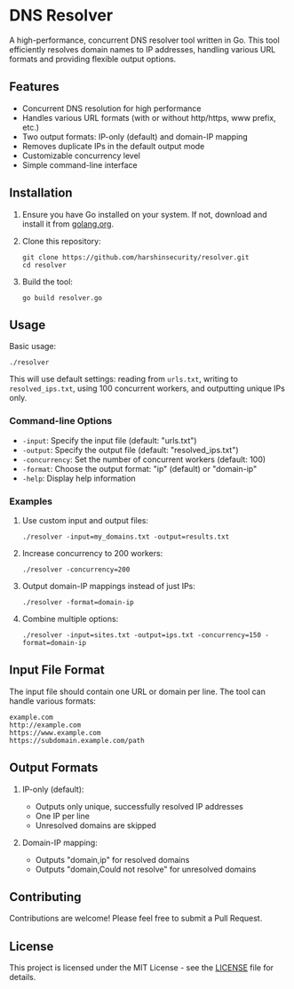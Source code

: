 # DNS Resolver

A high-performance, concurrent DNS resolver tool written in Go. This tool efficiently resolves domain names to IP addresses, handling various URL formats and providing flexible output options.

## Features

- Concurrent DNS resolution for high performance
- Handles various URL formats (with or without http/https, www prefix, etc.)
- Two output formats: IP-only (default) and domain-IP mapping
- Removes duplicate IPs in the default output mode
- Customizable concurrency level
- Simple command-line interface

## Installation

1. Ensure you have Go installed on your system. If not, download and install it from [golang.org](https://golang.org/).

2. Clone this repository:
   ```
   git clone https://github.com/harshinsecurity/resolver.git
   cd resolver
   ```

3. Build the tool:
   ```
   go build resolver.go
   ```

## Usage

Basic usage:
```
./resolver
```

This will use default settings: reading from `urls.txt`, writing to `resolved_ips.txt`, using 100 concurrent workers, and outputting unique IPs only.

### Command-line Options

- `-input`: Specify the input file (default: "urls.txt")
- `-output`: Specify the output file (default: "resolved_ips.txt")
- `-concurrency`: Set the number of concurrent workers (default: 100)
- `-format`: Choose the output format: "ip" (default) or "domain-ip"
- `-help`: Display help information

### Examples

1. Use custom input and output files:
   ```
   ./resolver -input=my_domains.txt -output=results.txt
   ```

2. Increase concurrency to 200 workers:
   ```
   ./resolver -concurrency=200
   ```

3. Output domain-IP mappings instead of just IPs:
   ```
   ./resolver -format=domain-ip
   ```

4. Combine multiple options:
   ```
   ./resolver -input=sites.txt -output=ips.txt -concurrency=150 -format=domain-ip
   ```

## Input File Format

The input file should contain one URL or domain per line. The tool can handle various formats:

```
example.com
http://example.com
https://www.example.com
https://subdomain.example.com/path
```

## Output Formats

1. IP-only (default):
   - Outputs only unique, successfully resolved IP addresses
   - One IP per line
   - Unresolved domains are skipped

2. Domain-IP mapping:
   - Outputs "domain,ip" for resolved domains
   - Outputs "domain,Could not resolve" for unresolved domains

## Contributing

Contributions are welcome! Please feel free to submit a Pull Request.

## License

This project is licensed under the MIT License - see the [LICENSE](LICENSE) file for details.
